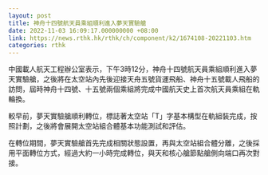 ```yaml
---
layout: post
title: 神舟十四號航天員乘組順利進入夢天實驗艙
date: 2022-11-03 16:09:17.000000000 +08:00
link: https://news.rthk.hk/rthk/ch/component/k2/1674108-20221103.htm
categories: rthk
---
```


中國載人航天工程辦公室表示，下午3時12分，神舟十四號航天員乘組順利進入夢天實驗艙，之後將在太空站內先後迎接天舟五號貨運飛船、神舟十五號載人飛船的訪問，屆時神舟十四號、十五號兩個乘組將完成中國航天史上首次航天員乘組在軌輪換。

較早前，夢天實驗艙順利轉位，標誌著太空站「T」字基本構型在軌組裝完成，按照計劃，之後將會展開太空站組合體基本功能測試和評估。

在轉位期間，夢天實驗艙首先完成相關狀態設置，再與太空站組合體分離，之後採用平面轉位方式，經過大約一小時完成轉位，與天和核心艙節點艙側向端口再次對接。
